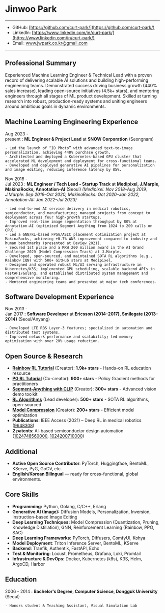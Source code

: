 Jinwoo Park
============

----

- GitHub: [https://github.com/curt-park/](https://github.com/curt-park/)
- LinkedIn: [https://www.linkedin.com/in/curt-park/](https://www.linkedin.com/in/curt-park/)
- Email: <www.jwpark.co.kr@gmail.com>

----

Professional Summary
----------

Experienced Machine Learning Engineer & Technical Lead with a proven record of delivering scalable AI solutions and building high-performing engineering teams. Demonstrated success driving business growth (440% sales increase), leading open-source initiatives (4.5k+ stars), and mentoring engineers through all stages of ML product development. Skilled at turning research into robust, production-ready systems and uniting engineers around ambitious goals in dynamic environments.

Machine Learning Engineering Experience
----------

Aug 2023 -<br> present
:   **ML Engineer & Project Lead** at **SNOW Corporation** (Seongnam)

    - Led the launch of “ID Photo” with advanced text-to-image personalization, achieving 440% purchase growth.
    - Architected and deployed a Kubernetes-based GPU cluster that accelerated ML development and deployment for cross-functional teams.
    - Developed and deployed generative AI pipelines for personalization and image editing, reducing inference latency by 85%.

Nov 2018 -<br> Jul 2023
:   **ML Engineer / Tech Lead - Startup Track** at **Medipixel, J.Marple, MakinaRocks, Annotation-AI** (Seoul)
    _(Medipixel: Nov 2018–Aug 2019, J.Marple: Sep 2019–Oct 2020, MakinaRocks: Oct 2020–Jan 2022, Annotation-AI: Jan 2022–Jul 2023)_

    - Led end-to-end AI service delivery in medical robotics, semiconductor, and manufacturing; managed projects from concept to deployment across four high-growth startups.
    - Improved real-time image segmentation throughput by 80% at Annotation-AI (optimized Segment Anything from 1024 to 200 calls on CPU).
    - Led a GNN/RL-based FPGA/ASIC placement optimization project at MakinaRocks, achieving +0.7% WNS improvement compared to industry and human benchmarks (presented at Deview 2021).
    - Secured 1st place and a KRW 200 million award in the AI Grand Challenge 2020 (Model Compression Track) at J.Marple.
    - Developed, open-sourced, and maintained SOTA RL algorithms (e.g., Rainbow IQN) with 500+ GitHub stars at Medipixel.
    - Designed and operated robust ML/AI serving infrastructure in Kubernetes/K3S; implemented GPU scheduling, scalable backend APIs in FastAPI/Golang, and established distributed system management and comprehensive monitoring.
    - Mentored engineering teams and presented at major tech conferences.

Software Development Experience
----------

Nov 2013 -<br> Jan 2017
:   **Software Developer** at **Ericsson (2014–2017), Smilegate (2013–2014)** (Seoul/Anyang)

    - Developed LTE RBS Layer-3 features; specialized in automation and distributed test systems.
    - Improved network performance and scalability; led memory optimization with over 20% usage reduction.

Open Source & Research
--------------------

  - **[Rainbow RL Tutorial](https://github.com/Curt-Park/rainbow-is-all-you-need)** (Creator): **1.9k+ stars** - Hands-on RL education resource
  - **[PG RL Tutorial](https://github.com/MrSyee/pg-is-all-you-need)** (Co-creator): **900+ stars** - Policy Gradient methods for practitioners
  - **[Segment-Anything with CLIP](https://github.com/Curt-Park/segment-anything-with-clip)** (Creator): **300+ stars** - Advanced vision demo toolkit
  - **[RL Algorithms](https://github.com/medipixel/rl_algorithms)** (Lead developer): **500+ stars** - SOTA RL algorithms, open-sourced
  - **[Model Compression](https://github.com/j-marple-dev/model_compression)** (Creator): **200+ stars** - Efficient model optimization
  - **Publications**: IEEE Access (2021) – Deep RL in medical robotics ([9648308](https://ieeexplore.ieee.org/document/9648308))
  - **2 patents**: AI-based semiconductor design automation ([1024748560000](https://doi.org/10.8080/1020210159380), [1024200710000](https://doi.org/10.8080/1020210159381))

Additional
--------------------

  - **Active Open Source Contributor**: PyTorch, Huggingface, BentoML, KServe, PyG, GoCV, etc.
  - **English/Korean Bilingual** — ready for cross-functional, global environments.


Core Skills
----------
- **Programming:** Python, Golang, C/C++, Erlang
- **Generative AI (Image):** Diffusion Models, Personalization, Inversion, Instruction-based Image Editing
- **Deep Learning Techniques:** Model Compression (Quantization, Pruning, Knowledge Distillation), GNN, Reinforcement Learning (Rainbow, PPO, SAC)
- **Deep Learning Frameworks:** PyTorch, Diffusers, ComfyUI, Kohya
- **Model Deployment**: Triton Inference Server, BentoML, KServe
- **Backend**: Traefik, Authentik, FastAPI, Echo
- **Test & Monitoring**: Locust, Prometheus, Grafana, Loki, Promtail
- **Infrastructure & DevOps**: Docker, Kubernetes (k8s), K3S, Helm, ArgoCD, Harbor

Education
---------

2006 - 2014
:   **Bachelor's Degree, Computer Science, Dongguk University** (Seoul)

    - Honors student & Teaching Assistant, Visual Simulation Lab